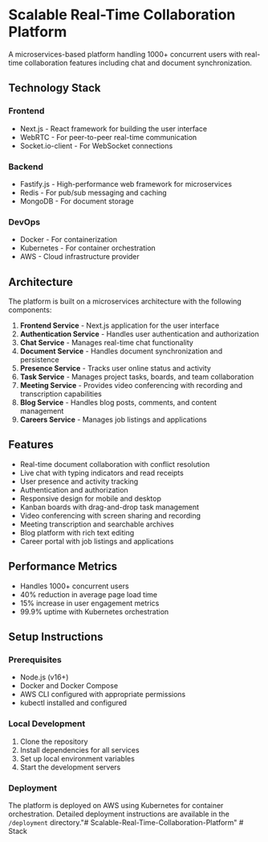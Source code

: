 # Scalable Real-Time Collaboration Platform

A microservices-based platform handling 1000+ concurrent users with real-time collaboration features including chat and document synchronization.

## Technology Stack

### Frontend
- Next.js - React framework for building the user interface
- WebRTC - For peer-to-peer real-time communication
- Socket.io-client - For WebSocket connections

### Backend
- Fastify.js - High-performance web framework for microservices
- Redis - For pub/sub messaging and caching
- MongoDB - For document storage

### DevOps
- Docker - For containerization
- Kubernetes - For container orchestration
- AWS - Cloud infrastructure provider

## Architecture

The platform is built on a microservices architecture with the following components:

1. **Frontend Service** - Next.js application for the user interface
2. **Authentication Service** - Handles user authentication and authorization
3. **Chat Service** - Manages real-time chat functionality
4. **Document Service** - Handles document synchronization and persistence
5. **Presence Service** - Tracks user online status and activity
6. **Task Service** - Manages project tasks, boards, and team collaboration
7. **Meeting Service** - Provides video conferencing with recording and transcription capabilities
8. **Blog Service** - Handles blog posts, comments, and content management
9. **Careers Service** - Manages job listings and applications

## Features

- Real-time document collaboration with conflict resolution
- Live chat with typing indicators and read receipts
- User presence and activity tracking
- Authentication and authorization
- Responsive design for mobile and desktop
- Kanban boards with drag-and-drop task management
- Video conferencing with screen sharing and recording
- Meeting transcription and searchable archives
- Blog platform with rich text editing
- Career portal with job listings and applications

## Performance Metrics

- Handles 1000+ concurrent users
- 40% reduction in average page load time
- 15% increase in user engagement metrics
- 99.9% uptime with Kubernetes orchestration

## Setup Instructions

### Prerequisites

- Node.js (v16+)
- Docker and Docker Compose
- AWS CLI configured with appropriate permissions
- kubectl installed and configured

### Local Development

1. Clone the repository
2. Install dependencies for all services
3. Set up local environment variables
4. Start the development servers

### Deployment

The platform is deployed on AWS using Kubernetes for container orchestration. Detailed deployment instructions are available in the `/deployment` directory."# Scalable-Real-Time-Collaboration-Platform" 
#   S t a c k 
 
 
